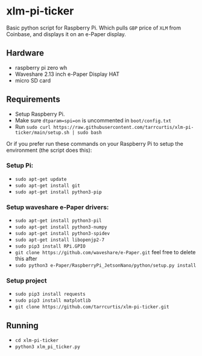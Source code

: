 # xlm-pi-ticker
Basic python script for Raspberry Pi.
Which pulls `GBP` price of `XLM` from Coinbase, and displays it on an e-Paper display.

## Hardware
* raspberry pi zero wh
* Waveshare 2.13 inch e-Paper Display HAT
* micro SD card

## Requirements
* Setup Raspberry Pi.
* Make sure `dtparam=spi=on` is uncommented in `boot/config.txt`
* Run `sudo curl https://raw.githubusercontent.com/tarrcurtis/xlm-pi-ticker/main/setup.sh | sudo bash`

Or if you prefer run these commands on your Raspberry Pi to setup the environment (the script does this):

### Setup Pi:
* `sudo apt-get update`
* `sudo apt-get install git`
* `sudo apt-get install python3-pip`
  
### Setup waveshare e-Paper drivers:
* `sudo apt-get install python3-pil`
* `sudo apt-get install python3-numpy`
* `sudo apt-get install python3-spidev`
* `sudo apt-get install libopenjp2-7`
* `sudo pip3 install RPi.GPIO`
* `git clone https://github.com/waveshare/e-Paper.git` feel free to delete this after
* `sudo python3 e-Paper/RaspberryPi_JetsonNano/python/setup.py install`

### Setup project
* `sudo pip3 install requests`
* `sudo pip3 install matplotlib`
* `git clone https://github.com/tarrcurtis/xlm-pi-ticker.git`

## Running
* `cd xlm-pi-ticker`
* `python3 xlm_pi_ticker.py`
